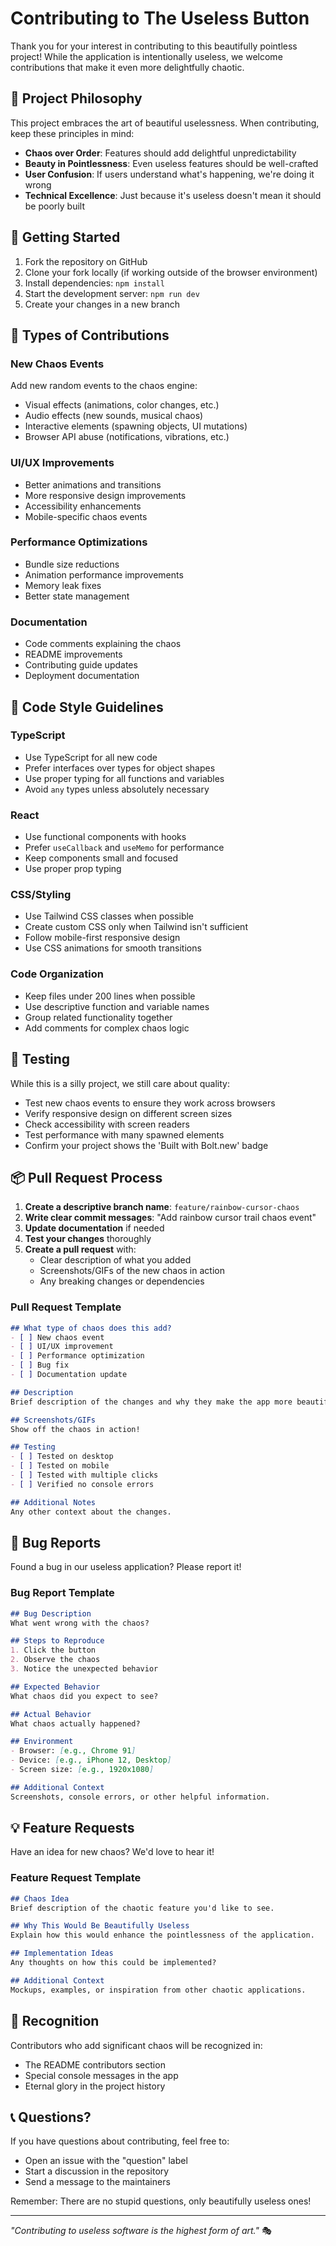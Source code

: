 # Contributing to The Useless Button

Thank you for your interest in contributing to this beautifully pointless project! While the application is intentionally useless, we welcome contributions that make it even more delightfully chaotic.

## 🎯 Project Philosophy

This project embraces the art of beautiful uselessness. When contributing, keep these principles in mind:

- **Chaos over Order**: Features should add delightful unpredictability
- **Beauty in Pointlessness**: Even useless features should be well-crafted
- **User Confusion**: If users understand what's happening, we're doing it wrong
- **Technical Excellence**: Just because it's useless doesn't mean it should be poorly built

## 🚀 Getting Started

1. Fork the repository on GitHub
2. Clone your fork locally (if working outside of the browser environment)
3. Install dependencies: `npm install`
4. Start the development server: `npm run dev`
5. Create your changes in a new branch

## 🎨 Types of Contributions

### New Chaos Events
Add new random events to the chaos engine:
- Visual effects (animations, color changes, etc.)
- Audio effects (new sounds, musical chaos)
- Interactive elements (spawning objects, UI mutations)
- Browser API abuse (notifications, vibrations, etc.)

### UI/UX Improvements
- Better animations and transitions
- More responsive design improvements
- Accessibility enhancements
- Mobile-specific chaos events

### Performance Optimizations
- Bundle size reductions
- Animation performance improvements
- Memory leak fixes
- Better state management

### Documentation
- Code comments explaining the chaos
- README improvements
- Contributing guide updates
- Deployment documentation

## 📝 Code Style Guidelines

### TypeScript
- Use TypeScript for all new code
- Prefer interfaces over types for object shapes
- Use proper typing for all functions and variables
- Avoid `any` types unless absolutely necessary

### React
- Use functional components with hooks
- Prefer `useCallback` and `useMemo` for performance
- Keep components small and focused
- Use proper prop typing

### CSS/Styling
- Use Tailwind CSS classes when possible
- Create custom CSS only when Tailwind isn't sufficient
- Follow mobile-first responsive design
- Use CSS animations for smooth transitions

### Code Organization
- Keep files under 200 lines when possible
- Use descriptive function and variable names
- Group related functionality together
- Add comments for complex chaos logic

## 🧪 Testing

While this is a silly project, we still care about quality:

- Test new chaos events to ensure they work across browsers
- Verify responsive design on different screen sizes
- Check accessibility with screen readers
- Test performance with many spawned elements
- Confirm your project shows the 'Built with Bolt.new' badge

## 📦 Pull Request Process

1. **Create a descriptive branch name**: `feature/rainbow-cursor-chaos`
2. **Write clear commit messages**: "Add rainbow cursor trail chaos event"
3. **Update documentation** if needed
4. **Test your changes** thoroughly
5. **Create a pull request** with:
   - Clear description of what you added
   - Screenshots/GIFs of the new chaos in action
   - Any breaking changes or dependencies

### Pull Request Template

```markdown
## What type of chaos does this add?
- [ ] New chaos event
- [ ] UI/UX improvement
- [ ] Performance optimization
- [ ] Bug fix
- [ ] Documentation update

## Description
Brief description of the changes and why they make the app more beautifully useless.

## Screenshots/GIFs
Show off the chaos in action!

## Testing
- [ ] Tested on desktop
- [ ] Tested on mobile
- [ ] Tested with multiple clicks
- [ ] Verified no console errors

## Additional Notes
Any other context about the changes.
```

## 🐛 Bug Reports

Found a bug in our useless application? Please report it!

### Bug Report Template

```markdown
## Bug Description
What went wrong with the chaos?

## Steps to Reproduce
1. Click the button
2. Observe the chaos
3. Notice the unexpected behavior

## Expected Behavior
What chaos did you expect to see?

## Actual Behavior
What chaos actually happened?

## Environment
- Browser: [e.g., Chrome 91]
- Device: [e.g., iPhone 12, Desktop]
- Screen size: [e.g., 1920x1080]

## Additional Context
Screenshots, console errors, or other helpful information.
```

## 💡 Feature Requests

Have an idea for new chaos? We'd love to hear it!

### Feature Request Template

```markdown
## Chaos Idea
Brief description of the chaotic feature you'd like to see.

## Why This Would Be Beautifully Useless
Explain how this would enhance the pointlessness of the application.

## Implementation Ideas
Any thoughts on how this could be implemented?

## Additional Context
Mockups, examples, or inspiration from other chaotic applications.
```

## 🎉 Recognition

Contributors who add significant chaos will be recognized in:
- The README contributors section
- Special console messages in the app
- Eternal glory in the project history

## 📞 Questions?

If you have questions about contributing, feel free to:
- Open an issue with the "question" label
- Start a discussion in the repository
- Send a message to the maintainers

Remember: There are no stupid questions, only beautifully useless ones!

---

*"Contributing to useless software is the highest form of art."* 🎭